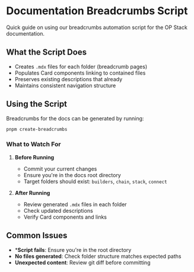 # Documentation Breadcrumbs Script

Quick guide on using our breadcrumbs automation script for the OP Stack documentation.

## What the Script Does

*   Creates `.mdx` files for each folder (breadcrumb pages)
*   Populates Card components linking to contained files
*   Preserves existing descriptions that already
*   Maintains consistent navigation structure

## Using the Script

Breadcrumbs for the docs can be generated by running:

```bash
pnpm create-breadcrumbs
```

### What to Watch For

1. **Before Running**
   *   Commit your current changes
   *   Ensure you're in the docs root directory
   *   Target folders should exist: `builders`, `chain`, `stack`, `connect`

2. **After Running**
   *   Review generated `.mdx` files in each folder
   *   Check updated descriptions
   *   Verify Card components and links

## Common Issues

*   ***Script fails**: Ensure you're in the root directory
*   **No files generated**: Check folder structure matches expected paths
*   **Unexpected content**: Review git diff before committing